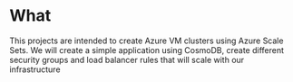 # What

This projects are intended to create Azure VM clusters using Azure Scale Sets. We will create a simple application using CosmoDB, create different security groups and load balancer rules that will scale with our infrastructure